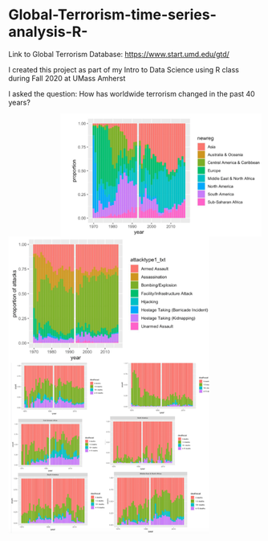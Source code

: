 # Global-Terrorism-time-series-analysis-R-

Link to Global Terrorism Database: https://www.start.umd.edu/gtd/

I created this project as part of my Intro to Data Science using R class during Fall 2020 at UMass Amherst

I asked the question: How has worldwide terrorism changed in the past 40 years?

<img align="right" alt="Coding" width="400" src="/Graphs/Screen Shot 2022-12-15 at 8.12.51 AM.png">
<img align="center" alt="Coding" width="400" src="/Graphs/Screen Shot 2022-12-15 at 8.12.41 AM.png">
<img align="left" alt="Coding" width="400" src="/Graphs/Screen Shot 2022-12-15 at 8.13.02 AM.png">

